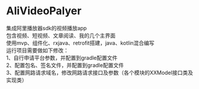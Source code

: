 # AliVideoPalyer
集成阿里播放器sdk的视频播放app </br>
包含视频、短视频、文章阅读、我的几个主界面 </br>
使用mvp、组件化、rxjava、retrofit搭建，java、kotlin混合编写 </br>
运行项目需要做如下修改： </br>
1、自行申请平台参数，并配置到gradle配置文件 </br>
2、配置包名、签名文件，并配置到gradle配置文件 </br>
3、配置网路请求域名，修改网路请求接口及参数（各个模块的XXModel接口类及实现类）
